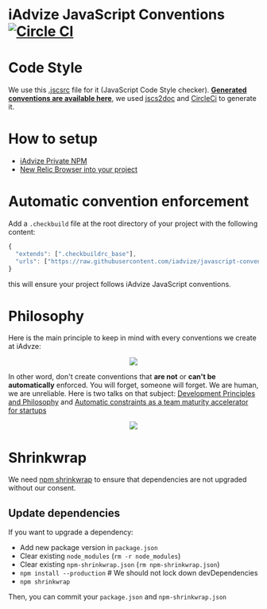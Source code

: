 iAdvize JavaScript Conventions [![Circle CI](https://circleci.com/gh/iadvize/javascript-convention/tree/master.svg?style=svg)](https://circleci.com/gh/iadvize/javascript-convention/tree/master)
==============================

# Code Style

We use this [.jscsrc](https://github.com/iadvize/javascript-convention/blob/master/.jscsrc) file for it (JavaScript Code Style checker). **[Generated conventions are available here](https://circle-artifacts.com/gh/iadvize/javascript-convention/26/artifacts/0/home/ubuntu/javascript-convention/jscs.html)**, we used [jscs2doc](https://github.com/FGRibreau/jscs2doc) and [CircleCi](https://github.com/iadvize/javascript-convention/blob/master/package.json#L6) to generate it.


# How to setup

- [iAdvize Private NPM](/npm.md)
- [New Relic Browser into your project](/newrelic.md)


# Automatic convention enforcement

Add a `.checkbuild` file at the root directory of your project with the following content:

```js
{
  "extends": [".checkbuildrc_base"],
  "urls": ["https://raw.githubusercontent.com/iadvize/javascript-convention/master/.checkbuildrc_base"]
}
```

this will ensure your project follows iAdvize JavaScript conventions.

# Philosophy

Here is the main principle to keep in mind with every conventions we create at iAdvze:

<p align="center"><a href="https://www.uslide.io/presentations/Aw6sX5ug-Tfzw5rNXAmdJg"><img src="https://cloud.githubusercontent.com/assets/138050/13495211/b054921a-e149-11e5-9299-0aa87e75c7ad.jpg"></a></p>

In other word, don't create conventions that **are not** or **can't be** **automatically** enforced. You will forget, someone will forget. We are human, we are unreliable. Here is two talks on that subject: [Development Principles and Philosophy](https://www.uslide.io/presentations/Aw6sX5ug-Tfzw5rNXAmdJg) and [Automatic constraints as a team maturity accelerator for startups](http://fr.slideshare.net/FGRibreau/automatic-constraints-as-a-team-maturity-accelerator-for-startups)

<p align="center"><a href="http://fr.slideshare.net/FGRibreau/automatic-constraints-as-a-team-maturity-accelerator-for-startups"><img src="https://cloud.githubusercontent.com/assets/138050/13495378/9a8e69aa-e14a-11e5-8970-52e004f5d22c.jpg"></a></p>

# Shrinkwrap
We need [npm shrinkwrap](https://docs.npmjs.com/cli/shrinkwrap) to ensure that dependencies are not upgraded without our consent.

## Update dependencies

If you want to upgrade a dependency:
- Add new package version in `package.json`
- Clear existing `node_modules` (`rm -r node_modules`)
- Clear existing `npm-shrinkwrap.json` (`rm npm-shrinkwrap.json`)
- `npm install --production` # We should not lock down devDependencies
- `npm shrinkwrap`

Then, you can commit your `package.json` and `npm-shrinkwrap.json`
